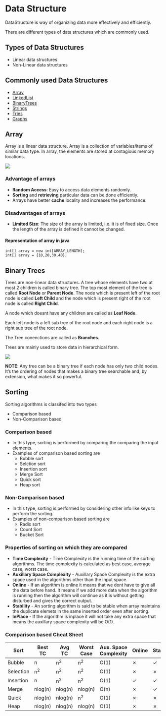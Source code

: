 # Data Structure
DataStructure is way of organizing data more effectively and efficiently.

There are different types of data structures which are commonly used.

## Types of Data Structures
* Linear data structures
* Non-Linear data structures

## Commonly used Data Structures
* [Array](#array)
* [LinkedList](#linkedlist)
* [BinaryTrees](#binarytrees)
* [Strings](#strings)
* [Tries](#tries)
* [Graphs](#graphs)

## Array
Array is a linear data structure. Array is a collection of variables/items of similar data type. In array, the elements are stored at contagious memory locations.

<img src="https://cdncontribute.geeksforgeeks.org/wp-content/uploads/array-2.png?raw=true">

### Advantage of arrays
* **Random Access**: Easy to access data elements randomly.
* **Sorting** and **retrieving** particular data can be done efficiently.
* Arrays have better **cache** locality and increases the performance.

### Disadvantages of arrays
* **Limited Size**: The size of the array is limited, i.e. it is of fixed size. Once the length of the array is defined it cannot be changed.

#### Representation of array in java
```
int[] array = new int[ARRAY_LENGTH];
int[] array = {10,20,30,40};
```

## Binary Trees
Trees are non-linear data structures. A tree whose elements have two at most 2 children is called binary tree. The top most element of the tree is called **Root Node** or **Parent Node**.
The node which is present left of the root node is called **Left Child** and the node which is present right of the root node is called **Right Child**.

A node which doesnt have any children are called as **Leaf Node**.

Each left node is a left sub tree of the root node and each right node is a right sub tree of the root node.

The Tree conenctions are called as **Branches**.

Trees are mainly used to store data in hierarchical form.


<img src="https://cdn-images-1.medium.com/max/1400/1*UjSfPoMwCEkke1_iuNZ1EQ.jpeg?raw=true">


**NOTE**: Any tree can be a binary tree if each node has only two child nodes. It’s the ordering of nodes that makes a binary tree searchable and, by extension, what makes it so powerful.


## Sorting
Sorting algorithms is classifed into two types
* Comparison based
* Non-Comparison based

### Comparison based
* In this type, sorting is performed by comparing the comparing the input elements.
* Examples of comparison based sorting are
  * Bubble sort
  * Selction sort
  * Insertion sort
  * Merge Sort
  * Quick sort
  * Heap sort

### Non-Comparison based
* In this type, sorting is performed by considering other info like keys to perform the sorting.
* Examples of non-comparison based sorting are
  * Radix sort
  * Count Sort
  * Bucket Sort

### Properties of sorting on which they are compared
* **Time Complexity** - Time Complexity is the running time of the sorting algorithms. The time complexity is calculated as best case, average case, worst case.
* **Auxillary Space Complexity** - Auxillary Space Complexity is the extra space used in the algorithms other than the input space.
* **Online** - If an algorithm is online it means that we dont have to give all the data before hand. It means if we add more data when the algorithm is running then the algorithm will continue as it is without getting disturbed and gives the correct output.
* **Stability** - An sorting algorithm is said to be stable when array maintains the duplicate elemets in the same inserted order even after sorting.
* **InPlace** - If the algorithm is inplace it will not take any extra space that means the auxillary space complexity will be O(1).

### Comparison based Cheat Sheet 

| Sort | Best TC |Avg TC | Worst Case | Aux. Space Complexity|Online|Stable|Inplace| 
| ------------- | ------------- |------------- | ------------- |------------- | ------------- |------------- | ------------- |
| Bubble  | n  |n<sup>2</sup> | n<sup>2</sup>  |O(1)  | &cross;  |&check;  | &check;  |
| Selection  | n<sup>2</sup>  |n<sup>2</sup>  | n<sup>2</sup>  |O(1)  | &cross;  |&cross;  | &check;  |
| Insertion  |  n   |n<sup>2</sup>  | n<sup>2</sup>  |O(1)  | &check;  |&check;  | &check;  |
| Merge  | nlog(n)  |nlog(n)  | nlog(n)  |O(n)  | &cross;  |&check;  | &cross;  |
| Quick  | nlog(n)  |nlog(n)  | n<sup>2</sup>  |O(1)  | &cross;  |&cross;  | &check;  |
| Heap  | nlog(n)  |nlog(n)  | nlog(n)  |O(1)  | &cross; |&cross;  | &check;  |
